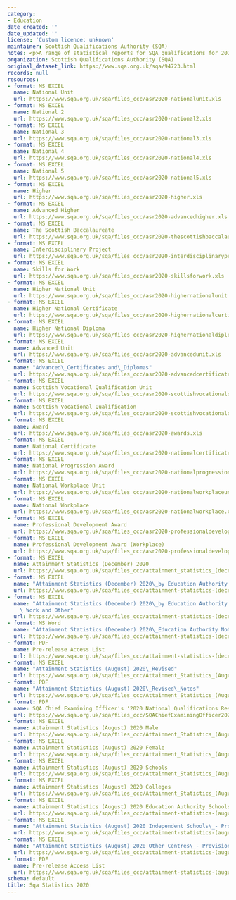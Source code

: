 ```yaml
---
category:
- Education
date_created: ''
date_updated: ''
license: 'Custom licence: unknown'
maintainer: Scottish Qualifications Authority (SQA)
notes: <p>A range of statistical reports for SQA qualifications for 2020.</p>
organization: Scottish Qualifications Authority (SQA)
original_dataset_link: https://www.sqa.org.uk/sqa/94723.html
records: null
resources:
- format: MS EXCEL
  name: National Unit
  url: https://www.sqa.org.uk/sqa/files_ccc/asr2020-nationalunit.xls
- format: MS EXCEL
  name: National 2
  url: https://www.sqa.org.uk/sqa/files_ccc/asr2020-national2.xls
- format: MS EXCEL
  name: National 3
  url: https://www.sqa.org.uk/sqa/files_ccc/asr2020-national3.xls
- format: MS EXCEL
  name: National 4
  url: https://www.sqa.org.uk/sqa/files_ccc/asr2020-national4.xls
- format: MS EXCEL
  name: National 5
  url: https://www.sqa.org.uk/sqa/files_ccc/asr2020-national5.xls
- format: MS EXCEL
  name: Higher
  url: https://www.sqa.org.uk/sqa/files_ccc/asr2020-higher.xls
- format: MS EXCEL
  name: Advanced Higher
  url: https://www.sqa.org.uk/sqa/files_ccc/asr2020-advancedhigher.xls
- format: MS EXCEL
  name: The Scottish Baccalaureate
  url: https://www.sqa.org.uk/sqa/files_ccc/asr2020-thescottishbaccalaureate.xls
- format: MS EXCEL
  name: Interdisciplinary Project
  url: https://www.sqa.org.uk/sqa/files_ccc/asr2020-interdisciplinaryproject.xls
- format: MS EXCEL
  name: Skills for Work
  url: https://www.sqa.org.uk/sqa/files_ccc/asr2020-skillsforwork.xls
- format: MS EXCEL
  name: Higher National Unit
  url: https://www.sqa.org.uk/sqa/files_ccc/asr2020-highernationalunit.xls
- format: MS EXCEL
  name: Higher National Certificate
  url: https://www.sqa.org.uk/sqa/files_ccc/asr2020-highernationalcertificate.xls
- format: MS EXCEL
  name: Higher National Diploma
  url: https://www.sqa.org.uk/sqa/files_ccc/asr2020-highernationaldiploma.xls
- format: MS EXCEL
  name: Advanced Unit
  url: https://www.sqa.org.uk/sqa/files_ccc/asr2020-advancedunit.xls
- format: MS EXCEL
  name: "Advanced\_Certificates and\_Diplomas"
  url: https://www.sqa.org.uk/sqa/files_ccc/asr2020-advancedcertificatesanddiplomas.xls
- format: MS EXCEL
  name: Scottish Vocational Qualification Unit
  url: https://www.sqa.org.uk/sqa/files_ccc/asr2020-scottishvocationalqualificationunit.xls
- format: MS EXCEL
  name: Scottish Vocational Qualification
  url: https://www.sqa.org.uk/sqa/files_ccc/asr2020-scottishvocationalqualification.xls
- format: MS EXCEL
  name: Award
  url: https://www.sqa.org.uk/sqa/files_ccc/asr2020-awards.xls
- format: MS EXCEL
  name: National Certificate
  url: https://www.sqa.org.uk/sqa/files_ccc/asr2020-nationalcertificate.xls
- format: MS EXCEL
  name: National Progression Award
  url: https://www.sqa.org.uk/sqa/files_ccc/asr2020-nationalprogressionaward.xls
- format: MS EXCEL
  name: National Workplace Unit
  url: https://www.sqa.org.uk/sqa/files_ccc/asr2020-nationalworkplaceunit.xls
- format: MS EXCEL
  name: National Workplace
  url: https://www.sqa.org.uk/sqa/files_ccc/asr2020-nationalworkplace.xls
- format: MS EXCEL
  name: Professional Development Award
  url: https://www.sqa.org.uk/sqa/files_ccc/asr2020-professionaldevelopmentaward.xls
- format: MS EXCEL
  name: Professional Development Award (Workplace)
  url: https://www.sqa.org.uk/sqa/files_ccc/asr2020-professionaldevelopmentawardworkplace.xls
- format: MS EXCEL
  name: Attainment Statistics (December) 2020
  url: https://www.sqa.org.uk/sqa/files_ccc/attainment_statistics_(december)_2020.xls
- format: MS EXCEL
  name: "Attainment Statistics (December) 2020\_by Education Authority National Qualifications"
  url: https://www.sqa.org.uk/sqa/files_ccc/attainment-statistics-(december)-2020-education-authority-nq.xls
- format: MS EXCEL
  name: "Attainment Statistics (December) 2020\_by Education Authority Skills for\
    \ Work and Other"
  url: https://www.sqa.org.uk/sqa/files_ccc/attainment-statistics-(december)-2020-education-authority-sfw-and-other.xls
- format: MS Word
  name: "Attainment Statistics (December) 2020\_Education Authority Notes"
  url: https://www.sqa.org.uk/sqa/files_ccc/attainment-statistics-(december)-2020-education-authority-notes.docx
- format: PDF
  name: Pre-release Access List
  url: https://www.sqa.org.uk/sqa/files_ccc/attainment-statistics-(december)-2020-education-authority-Pre-releaselist-EA29042021.pdf
- format: MS EXCEL
  name: "Attainment Statistics (August) 2020\_Revised"
  url: https://www.sqa.org.uk/sqa/files_ccc/Attainment_Statistics_(August)_2020_Revised.xls
- format: PDF
  name: "Attainment Statistics (August) 2020\_Revised\_Notes"
  url: https://www.sqa.org.uk/sqa/files_ccc/Attainment_Statistics_(August)_2020_Revised_Notes.pdf
- format: PDF
  name: SQA Chief Examining Officer's '2020 National Qualifications Results' Report
  url: https://www.sqa.org.uk/sqa/files_ccc/SQAChiefExaminingOfficer2020NQReportRevised.pdf
- format: MS EXCEL
  name: Attainment Statistics (August) 2020 Male
  url: https://www.sqa.org.uk/sqa/files_ccc/Attainment_Statistics_(August)_2020_Male.xls
- format: MS EXCEL
  name: Attainment Statistics (August) 2020 Female
  url: https://www.sqa.org.uk/sqa/files_ccc/Attainment_Statistics_(August)_2020_Female.xls
- format: MS EXCEL
  name: Attainment Statistics (August) 2020 Schools
  url: https://www.sqa.org.uk/sqa/files_ccc/Attainment_Statistics_(August)_2020_Schools.xls
- format: MS EXCEL
  name: Attainment Statistics (August) 2020 Colleges
  url: https://www.sqa.org.uk/sqa/files_ccc/Attainment_Statistics_(August)_2020_Colleges.xls
- format: MS EXCEL
  name: Attainment Statistics (August) 2020 Education Authority Schools - Provisional
  url: https://www.sqa.org.uk/sqa/files_ccc/attainment-statistics-(august)-2020-education-authority-schools.xls
- format: MS EXCEL
  name: "Attainment Statistics (August) 2020 Independent Schools\_- Provisional"
  url: https://www.sqa.org.uk/sqa/files_ccc/attainment-statistics-(august)-2020-independent-schools.xls
- format: MS EXCEL
  name: "Attainment Statistics (August) 2020 Other Centres\_- Provisional"
  url: https://www.sqa.org.uk/sqa/files_ccc/attainment-statistics-(august)-2020-other-centres.xls
- format: PDF
  name: Pre-release Access List
  url: https://www.sqa.org.uk/sqa/files_ccc/attainment-statistics-(august)-2020-pre-releaselist-centre-type.pdf
schema: default
title: Sqa Statistics 2020
---
```

